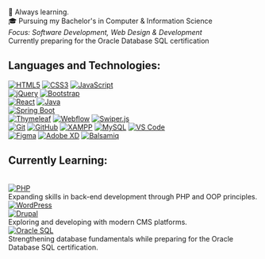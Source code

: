 <br>📝 Always learning.
<br>🎓 Pursuing my Bachelor's in Computer & Information Science
<br>*Focus: Software Development, Web Design & Development*
<br>Currently preparing for the Oracle Database SQL certification
  
<h2 align="left">Languages and Technologies:</h2>  

[![HTML5](https://img.shields.io/badge/HTML5-E34F26?logo=html5&logoColor=fff)](https://developer.mozilla.org/docs/Web/HTML)
[![CSS3](https://img.shields.io/badge/CSS3-1572B6?logo=css3&logoColor=fff)](https://developer.mozilla.org/docs/Web/CSS)
[![JavaScript](https://img.shields.io/badge/JavaScript-F7DF1E?logo=javascript&logoColor=000)](https://developer.mozilla.org/docs/Web/JavaScript)  
[![jQuery](https://img.shields.io/badge/jQuery-0769AD?logo=jquery&logoColor=fff)](https://api.jquery.com/)
[![Bootstrap](https://img.shields.io/badge/Bootstrap-7952B3?logo=bootstrap&logoColor=fff)](https://getbootstrap.com/docs/)  
[![React](https://img.shields.io/badge/React-61DAFB?logo=react&logoColor=000)](https://react.dev/)
[![Java](https://img.shields.io/badge/Java-007396?logo=java&logoColor=fff)](https://docs.oracle.com/en/java/)  
[![Spring Boot](https://img.shields.io/badge/Spring_Boot-6DB33F?logo=springboot&logoColor=fff)](https://docs.spring.io/spring-boot/docs/current/reference/htmlsingle/)  
[![Thymeleaf](https://img.shields.io/badge/Thymeleaf-005F0F?logo=thymeleaf&logoColor=fff)](https://www.thymeleaf.org/documentation.html)
[![Webflow](https://img.shields.io/badge/Webflow-146EF5?logo=webflow&logoColor=fff)](https://university.webflow.com/)
[![Swiper.js](https://img.shields.io/badge/Swiper.js-6332F6?logo=swiper&logoColor=fff)](https://swiperjs.com/)  
[![Git](https://img.shields.io/badge/Git-F05032?logo=git&logoColor=fff)](https://git-scm.com/doc)
[![GitHub](https://img.shields.io/badge/GitHub-181717?logo=github&logoColor=fff)](https://docs.github.com/)
[![XAMPP](https://img.shields.io/badge/XAMPP-F37623?logo=xampp&logoColor=fff)](https://www.apachefriends.org/docs.html)
[![MySQL](https://img.shields.io/badge/MySQL-4479A1?logo=mysql&logoColor=fff)](https://dev.mysql.com/doc/)
[![VS Code](https://img.shields.io/badge/VS%20Code-007ACC?logo=visualstudiocode&logoColor=fff)](https://code.visualstudio.com/docs)  
[![Figma](https://img.shields.io/badge/Figma-F24E1E?logo=figma&logoColor=fff)](https://help.figma.com/hc/en-us)
[![Adobe XD](https://img.shields.io/badge/Adobe%20XD-FF61F6?logo=adobexd&logoColor=fff)](https://helpx.adobe.com/support/xd.html)
[![Balsamiq](https://img.shields.io/badge/Balsamiq-FF6600?logoColor=fff)](https://balsamiq.com/wireframes/)  

<h2 align="left">Currently Learning:</h2>  

<br>[![PHP](https://img.shields.io/badge/PHP-777BB4?logo=php&logoColor=fff)](https://www.php.net/docs.php)<br>Expanding skills in back-end development through PHP and OOP principles.
<br>[![WordPress](https://img.shields.io/badge/WordPress-21759B?logo=wordpress&logoColor=fff)](https://developer.wordpress.org/)  
[![Drupal](https://img.shields.io/badge/Drupal-0678BE?logo=drupal&logoColor=fff)](https://www.drupal.org/)<br>Exploring and developing with modern CMS platforms.
<br>[![Oracle SQL](https://img.shields.io/badge/Oracle_SQL-F80000?logo=oracle&logoColor=fff)](https://docs.oracle.com/en/database/oracle/oracle-database/index.html)<br>Strengthening database fundamentals while preparing for the Oracle Database SQL certification.  

